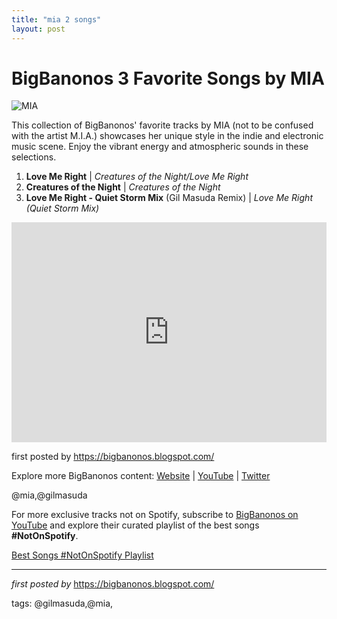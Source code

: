 ```yaml
---
title: "mia 2 songs"
layout: post
---
```

<h1>BigBanonos 3 Favorite Songs by MIA</h1>
<img src="https://f4.bcbits.com/img/a0594210107_65" alt="MIA"> <p>This collection of BigBanonos' favorite tracks by MIA (not to be confused with the artist M.I.A.) showcases her unique style in the indie and electronic music scene. Enjoy the vibrant energy and atmospheric sounds in these selections.</p> <ol> <li><strong>Love Me Right</strong> | <em>Creatures of the Night/Love Me Right</em></li> <li><strong>Creatures of the Night</strong> | <em>Creatures of the Night</em></li> <li><strong>Love Me Right - Quiet Storm Mix</strong> (Gil Masuda Remix) | <em>Love Me Right (Quiet Storm Mix)</em></li>
</ol> <div> <iframe src="https://open.spotify.com/embed/playlist/6aKpvXzjUSBYuLp5LGXIEB?utm_source=generator" width="100%" height="352" frameborder="0" allow="autoplay; clipboard-write; encrypted-media; fullscreen; picture-in-picture" loading="lazy" allowfullscreen></iframe>
</div> <p>first posted by <a href="https://bigbanonos.blogspot.com/">https://bigbanonos.blogspot.com/</a></p> <div> <p>Explore more BigBanonos content: <a href="https://bigbanonos.blogspot.com/">Website</a> | <a href="https://www.youtube.com/@BigBanonos">YouTube</a> | <a href="https://x.com/bigbanonos">Twitter</a></p>
</div> <!-- Tags -->
<p>@mia,@gilmasuda</p>


<!--Subscribe and Playlist Links-->
<div>
    <p>For more exclusive tracks not on Spotify, subscribe to <a href="https://www.youtube.com/@BigBanonos" target="_blank">BigBanonos on YouTube</a> and explore their curated playlist of the best songs <strong>#NotOnSpotify</strong>.</p>
    <p><a href="https://www.youtube.com/playlist?list=PLtuNtuTatqI0kFahUCbtbfenC_ET5O_tr" target="_blank">Best Songs #NotOnSpotify Playlist<br /></a></p></div>

<hr />

<p><em>first posted by</em> <a href="https://bigbanonos.blogspot.com/" rel="noopener" target="_new">https://bigbanonos.blogspot.com/</a></p>

<p>tags: @gilmasuda,@mia,</p>
